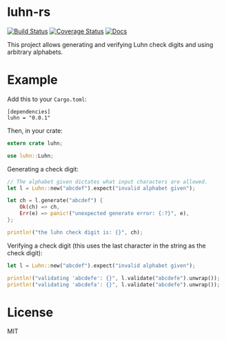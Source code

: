 # luhn-rs

[![Build Status](https://travis-ci.org/andrew-d/luhn-rs.svg?branch=master)](https://travis-ci.org/andrew-d/luhn-rs) [![Coverage Status](https://coveralls.io/repos/andrew-d/luhn-rs/badge.svg?branch=master&service=github)](https://coveralls.io/github/andrew-d/luhn-rs?branch=master) [![Docs](https://img.shields.io/badge/docs-latest-blue.svg)](https://andrew-d.github.io/luhn-rs/luhn/index.html)

This project allows generating and verifying Luhn check digits and using
arbitrary alphabets.

# Example

Add this to your `Cargo.toml`:

```
[dependencies]
luhn = "0.0.1"
```

Then, in your crate:

```rust
extern crate luhn;

use luhn::Luhn;
```

Generating a check digit:

```rust
// The alphabet given dictates what input characters are allowed.
let l = Luhn::new("abcdef").expect("invalid alphabet given");

let ch = l.generate("abcdef") {
    Ok(ch) => ch,
    Err(e) => panic!("unexpected generate error: {:?}", e),
};

println!("the luhn check digit is: {}", ch);
```

Verifying a check digit (this uses the last character in the string as the
check digit):

```rust
let l = Luhn::new("abcdef").expect("invalid alphabet given");

println!("validating 'abcdefe': {}", l.validate("abcdefe").unwrap());
println!("validating 'abcdefa': {}", l.validate("abcdefe").unwrap());
```

# License

MIT
